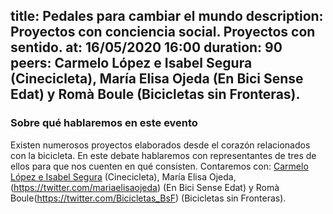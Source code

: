 title: Pedales para cambiar el mundo
description: Proyectos con conciencia social. Proyectos con sentido.
at: 16/05/2020 16:00
duration: 90
peers: Carmelo López e Isabel Segura (Cinecicleta), María Elisa Ojeda (En Bici Sense Edat) y Romà Boule (Bicicletas sin Fronteras).
----
### Sobre qué hablaremos en este evento

Existen numerosos proyectos elaborados desde el corazón relacionados con la bicicleta. En este debate hablaremos con representantes de tres de ellos para que nos cuenten en qué consisten. Contaremos con: [Carmelo López e Isabel Segura](https://twitter.com/cinecicleta) (Cinecicleta), María Elisa Ojeda, (https://twitter.com/mariaelisaojeda) (En Bici Sense Edat) y Romà Boule(https://twitter.com/Bicicletas_BsF) (Bicicletas sin Fronteras). 
